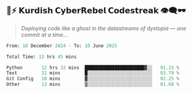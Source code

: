 ## 🧠⚡ 𝗞𝘂𝗿𝗱𝗶𝘀𝗵 𝗖𝘆𝗯𝗲𝗿𝗥𝗲𝗯𝗲𝗹 𝗖𝗼𝗱𝗲𝘀𝘁𝗿𝗲𝗮𝗸 👁️‍🗨️🕶️  
> *Deploying code like a ghost in the datastreams of dystopia — one commit at a time...*  

<!--START_SECTION:waka-->

```python
From: 10 December 2024 - To: 10 June 2025

Total Time: 13 hrs 45 mins

Python       12 hrs 32 mins  ██████████████████████▓░░   91.15 %
Text         31 mins         █░░░░░░░░░░░░░░░░░░░░░░░░   03.79 %
Git Config   18 mins         ▓░░░░░░░░░░░░░░░░░░░░░░░░   02.25 %
Other        13 mins         ▒░░░░░░░░░░░░░░░░░░░░░░░░   01.60 %
```

<!--END_SECTION:waka-->
